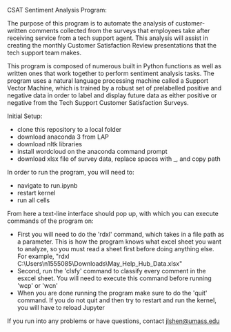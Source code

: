 CSAT Sentiment Analysis Program:

The purpose of this program is to automate the analysis of customer-written comments collected 
from the surveys that employees take after receiving service from a tech support agent. This analysis will
assist in creating the monthly Customer Satisfaction Review presentations that the tech support team makes.

This program is composed of numerous built in Python functions as well as written ones that work 
together to perform sentiment analysis tasks. The program uses a natural language processing machine 
called a Support Vector Machine, which is trained by a robust set of prelabelled positive and 
negative data in order to label and display future data as either positive or negative from the 
Tech Support Customer Satisfaction Surveys.


Initial Setup:
 - clone this repository to a local folder
 - download anaconda 3 from LAP
 - download nltk libraries
 - install wordcloud on the anaconda command prompt
 - download xlsx file of survey data, replace spaces with _, and copy path
 
In order to run the program, you will need to:
 - navigate to run.ipynb
 - restart kernel
 - run all cells
 
From here a text-line interface should pop up, with which you can execute commands of the program on:
 - First you will need to do the 'rdxl' command, which takes in a file path as a parameter. This is how the 
   program knows what excel sheet you want to analyze, so you must read a sheet first before doing anything
   else. For example, "rdxl C:\Users\n1555085\Downloads\May_Help_Hub_Data.xlsx"
 - Second, run the 'clsfy' command to classify every comment in the esxcel sheet. You will need to execute this
   command before running 'wcp' or 'wcn'
 - When you are done running the program make sure to do the 'quit' command. If you do not quit and then try to
   restart and run the kernel, you will have to reload Jupyter
 
 
If you run into any problems or have questions, contact jlshen@umass.edu
 